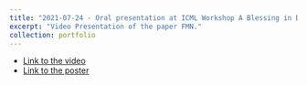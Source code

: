 ```yaml
---
title: "2021-07-24 - Oral presentation at ICML Workshop A Blessing in Disguise: The Prospects and Perils of Adversarial Machine Learning, for the paper Fast Minimum-norm Adversarial Attacks through Adaptive Norm Constraints"
excerpt: "Video Presentation of the paper FMN."
collection: portfolio
---
```


* [Link to the video](https://slideslive.com/38960366/fast-minimumnorm-fmn-adversarial-attacks-through-adaptive-norm-constraints?ref=speaker-80102-latest)
* [Link to the poster](http://maurapintor.github.io/files/2021_ICML-AML_FMN.pdf)

<div id="presentation-embed-38960366"></div>
<script src='https://slideslive.com/embed_presentation.js'></script>
<script>
    embed = new SlidesLiveEmbed('presentation-embed-38960366', {
        presentationId: '38960366',
        autoPlay: false, // change to true to autoplay the embedded presentation
        verticalEnabled: true
    });
</script>
